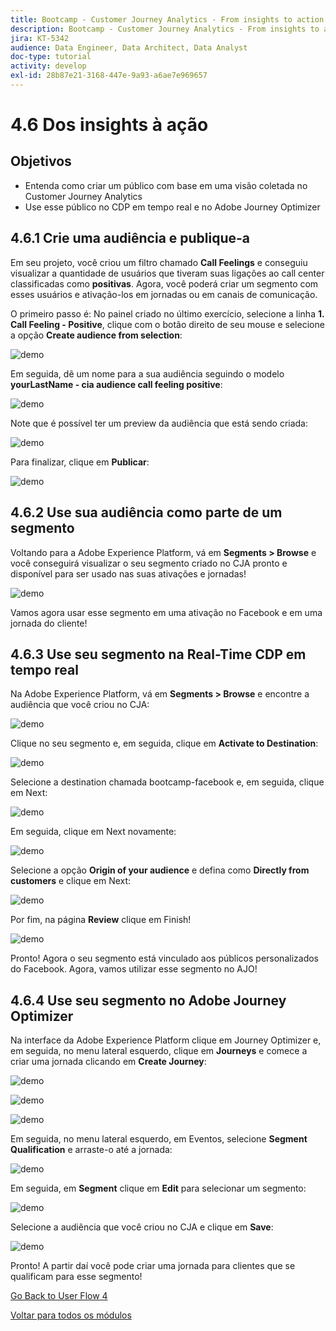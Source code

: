 ```yaml
---
title: Bootcamp - Customer Journey Analytics - From insights to action - Brazil
description: Bootcamp - Customer Journey Analytics - From insights to action - Brazil
jira: KT-5342
audience: Data Engineer, Data Architect, Data Analyst
doc-type: tutorial
activity: develop
exl-id: 28b87e21-3168-447e-9a93-a6ae7e969657
---
```

# 4.6 Dos insights à ação

## Objetivos

- Entenda como criar um público com base em uma visão coletada no Customer Journey Analytics
- Use esse público no CDP em tempo real e no Adobe Journey Optimizer

## 4.6.1 Crie uma audiência e publique-a

Em seu projeto, você criou um filtro chamado **Call Feelings** e conseguiu visualizar a quantidade de usuários que tiveram suas ligações ao call center classificadas como **positivas**. Agora, você poderá criar um segmento com esses usuários e ativação-los em jornadas ou em canais de comunicação.

O primeiro passo é: No painel criado no último exercício, selecione a linha **1. Call Feeling - Positive**, clique com o botão direito de seu mouse e selecione a opção **Create audience from selection**:

![demo](./images/aud1.png)

Em seguida, dê um nome para a sua audiência seguindo o modelo **yourLastName - cia audience call feeling positive**:

![demo](./images/aud2.png)

Note que é possível ter um preview da audiência que está sendo criada:

![demo](./images/aud3.png)

Para finalizar, clique em **Publicar**:

![demo](./images/aud4.png)

## 4.6.2 Use sua audiência como parte de um segmento

Voltando para a Adobe Experience Platform, vá em **Segments > Browse** e você conseguirá visualizar o seu segmento criado no CJA pronto e disponível para ser usado nas suas ativações e jornadas!

![demo](./images/aud5.png)

Vamos agora usar esse segmento em uma ativação no Facebook e em uma jornada do cliente!

## 4.6.3 Use seu segmento na Real-Time CDP em tempo real

Na Adobe Experience Platform, vá em **Segments > Browse** e encontre a audiência que você criou no CJA:

![demo](./images/aud6.png)

Clique no seu segmento e, em seguida, clique em **Activate to Destination**:

![demo](./images/aud7.png)

Selecione a destination chamada bootcamp-facebook e, em seguida, clique em Next:

![demo](./images/aud8.png)

Em seguida, clique em Next novamente:

![demo](./images/aud9.png)

Selecione a opção **Origin of your audience** e defina como **Directly from customers** e clique em Next:

![demo](./images/aud10.png)

Por fim, na página **Review** clique em Finish!

![demo](./images/aud11.png)

Pronto! Agora o seu segmento está vinculado aos públicos personalizados do Facebook.
Agora, vamos utilizar esse segmento no AJO!

## 4.6.4 Use seu segmento no Adobe Journey Optimizer

Na interface da Adobe Experience Platform clique em Journey Optimizer e, em seguida, no menu lateral esquerdo, clique em **Journeys** e comece a criar uma jornada clicando em **Create Journey**:

![demo](./images/aud20.png)

![demo](./images/aud21.png)

![demo](./images/aud22.png)

Em seguida, no menu lateral esquerdo, em Eventos, selecione **Segment Qualification** e arraste-o até a jornada:

![demo](./images/aud23.png)

Em seguida, em **Segment** clique em **Edit** para selecionar um segmento:

![demo](./images/aud24.png)

Selecione a audiência que você criou no CJA e clique em **Save**:

![demo](./images/aud25.png)

Pronto! A partir daí você pode criar uma jornada para clientes que se qualificam para esse segmento!

[Go Back to User Flow 4](./uc4.md)

[Voltar para todos os módulos](./../../overview.md)
